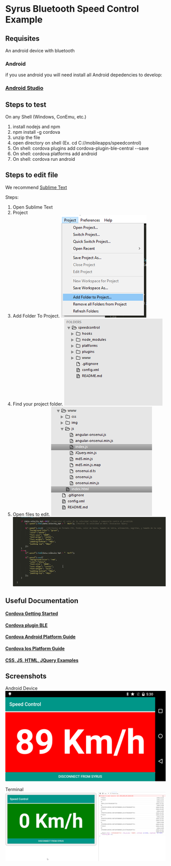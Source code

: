 # Syrus Bluetooth Speed Control Example

## Requisites
An android device with bluetooth
### Android
if you use android you will need install all Android depedencies to develop:
### [Android Studio](https://developer.android.com/studio/install.html?hl=en-419)

## Steps to test

On any Shell (Windows, ConEmu, etc.)
1. install nodejs and npm
2. npm install -g cordova
3. unzip the file
4. open directory on shell (Ex. cd C://mobileapps/speedcontrol)
5. On shell: cordova plugins add cordova-plugin-ble-central --save
6. On shell: cordova platforms add android
7. On shell: cordova run android

## Steps to edit file

We recommend [Sublime Text](https://www.sublimetext.com/)

Steps:
1. Open Sublime Text
2. Project
3. Add Folder To Project. 
![Open_Project](../Speed_Indicator/Images/openproject.png?raw=true "Open Project")
4. Find your project folder. 
![Structure](../Speed_Indicator/Images/projectstructure.png?raw=true "Structure")
5. Open files to edit.
![Edit](../Speed_Indicator/Images/filestoedit.png?raw=true "Edit")
![Sublime](../Speed_Indicator/Images/sublimeexample.png?raw=true "Sublime")


## Useful Documentation
#### [Cordova Getting Started](https://cordova.apache.org/#getstarted)
#### [Cordova plugin BLE](https://github.com/don/cordova-plugin-ble-central)
#### [Cordova Android Platform Guide](https://cordova.apache.org/docs/en/latest/guide/platforms/android/index.html)
#### [Cordova Ios Platform Guide](https://cordova.apache.org/docs/en/latest/guide/platforms/ios/index.html)
#### [CSS, JS, HTML, JQuery Examples](https://www.w3schools.com/)

## Screenshots

Android Device
![Android](../Speed_Indicator/Images/android.png?raw=true "Android Device")


Terminal
![Terminal](../Speed_Indicator/Images/terminal.png?raw=true "Terminal")

